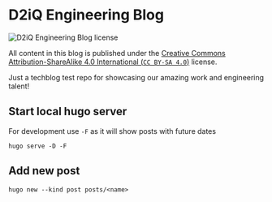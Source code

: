 # D2iQ Engineering Blog

![D2iQ Engineering Blog license](https://img.shields.io/github/license/mesosphere/d2iq-engineering-blog)

All content in this blog is published under the
[Creative Commons Attribution-ShareAlike 4.0 International (`CC BY-SA 4.0`)][CC BY-SA 4.0] license.

Just a techblog test repo for showcasing our amazing work and engineering talent!

## Start local hugo server
For development use `-F` as it will show posts with future dates

```shell
hugo serve -D -F
```

## Add new post

```shell
hugo new --kind post posts/<name>
```

[CC BY-SA 4.0]: https://creativecommons.org/licenses/by-sa/4.0/
